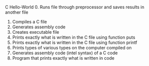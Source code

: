 C Hello-World
0. Runs file through preprocessor and saves results in another file
1. Compiles a C file
2. Generates assembly code
3. Creates executable file
4. Prints exactly what is written in the C file using function puts
5. Prints exactly what is written in the C file using function printf
6. Prints types of various types on the computer compiled on
7. Generates assembly code (intel syntax) of a C code
8. Program that prints exactly what is written in code  
